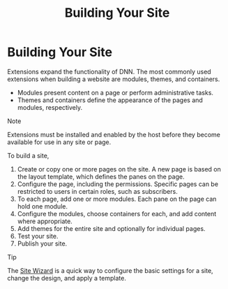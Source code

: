 ﻿---
uid: administrators-building-your-site-overview
locale: en
title: Building Your Site
dnneditions: DNN Platform,Evoq Content,Evoq Engage
dnnversion: 09.02.00
---

# Building Your Site

Extensions expand the functionality of DNN. The most commonly used extensions when building a website are modules, themes, and containers.

*   Modules present content on a page or perform administrative tasks.
*   Themes and containers define the appearance of the pages and modules, respectively.

> [!Note]
> Extensions must be installed and enabled by the host before they become available for use in any site or page.

To build a site,

1.  Create or copy one or more pages on the site. A new page is based on the layout template, which defines the panes on the page.
2.  Configure the page, including the permissions. Specific pages can be restricted to users in certain roles, such as subscribers.
3.  To each page, add one or more modules. Each pane on the page can hold one module.
4.  Configure the modules, choose containers for each, and add content where appropriate.
5.  Add themes for the entire site and optionally for individual pages.
6.  Test your site.
7.  Publish your site.

> [!Tip]
> The [Site Wizard](xref:module-site-wizard) is a quick way to configure the basic settings for a site, change the design, and apply a template.
